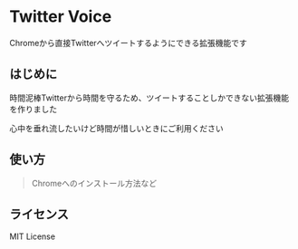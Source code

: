 # Twitter Voice

Chromeから直接Twitterへツイートするようにできる拡張機能です

## はじめに

時間泥棒Twitterから時間を守るため、ツイートすることしかできない拡張機能を作りました

心中を垂れ流したいけど時間が惜しいときにご利用ください

## 使い方

> Chromeへのインストール方法など

## ライセンス

MIT License
